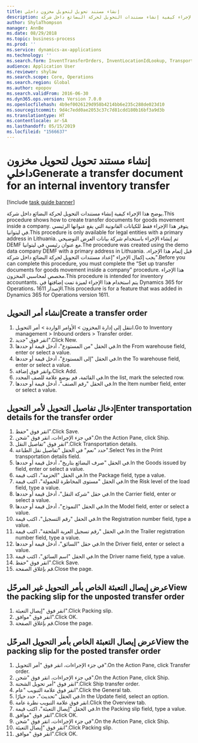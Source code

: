 ```yaml
---
title: إنشاء مستند تحويل لتحويل مخزون داخلي
description: يوضح هذا الإجراء كيفية إنشاء مستندات التحويل لحركة البضائع داخل شركة.
author: ShylaThompson
manager: AnnBe
ms.date: 08/29/2018
ms.topic: business-process
ms.prod: ''
ms.service: dynamics-ax-applications
ms.technology: ''
ms.search.form: InventTransferOrders, InventLocationIdLookup, TransportationDocument, HcmWorkerLookUp, SrsReportViewerForm, InventTransferParmShip
audience: Application User
ms.reviewer: shylaw
ms.search.scope: Core, Operations
ms.search.region: Global
ms.author: epopov
ms.search.validFrom: 2016-06-30
ms.dyn365.ops.version: Version 7.0.0
ms.openlocfilehash: 4b9ef0026129d958b4214bb6e235c288de023d10
ms.sourcegitcommit: 9d4c7edd0ae2053c37c7d81cdd180b16bf3a9d3b
ms.translationtype: HT
ms.contentlocale: ar-SA
ms.lasthandoff: 05/15/2019
ms.locfileid: "1566637"
---
```

# <a name="generate-a-transfer-document-for-an-internal-inventory-transfer"></a><span data-ttu-id="93aae-103">إنشاء مستند تحويل لتحويل مخزون داخلي</span><span class="sxs-lookup"><span data-stu-id="93aae-103">Generate a transfer document for an internal inventory transfer</span></span>

[!include [task guide banner](../../includes/task-guide-banner.md)]

<span data-ttu-id="93aae-104">يوضح هذا الإجراء كيفية إنشاء مستندات التحويل لحركة البضائع داخل شركة.</span><span class="sxs-lookup"><span data-stu-id="93aae-104">This procedure shows how to create transfer documents for goods movement inside a company.</span></span> <span data-ttu-id="93aae-105">يتوفر هذا الإجراء فقط للكيانات القانونية التي يقع عنوانها الرئيسي في ليتوانيا.</span><span class="sxs-lookup"><span data-stu-id="93aae-105">This procedure is only available for legal entities with a primary address in Lithuania.</span></span> <span data-ttu-id="93aae-106">تم إنشاء الإجراء باستخدام شركة بيانات العرض التوضيحي DEMF مع عنوان رئيسي في ليتوانيا.</span><span class="sxs-lookup"><span data-stu-id="93aae-106">The procedure was created using the demo data company DEMF with a primary address in Lithuania.</span></span> <span data-ttu-id="93aae-107">قبل إتمام هذا الإجراء، يجب إكمال الإجراء "إعداد مستندات التحويل لحركة البضائع داخل شركة".</span><span class="sxs-lookup"><span data-stu-id="93aae-107">Before you can complete this procedure, you must complete the “Set up transfer documents for goods movement inside a company” procedure.</span></span> <span data-ttu-id="93aae-108">هذا الإجراء مخصص لمحاسبي المخزون‬.</span><span class="sxs-lookup"><span data-stu-id="93aae-108">This procedure is intended for inventory accountants.</span></span> <span data-ttu-id="93aae-109">يتم استخدام هذا الإجراء لميزة تمت إضافتها في Dynamics 365 for Operations، الإصدار 1611.</span><span class="sxs-lookup"><span data-stu-id="93aae-109">This procedure is for a feature that was added in Dynamics 365 for Operations version 1611.</span></span>


## <a name="create-a-transfer-order"></a><span data-ttu-id="93aae-110">إنشاء أمر التحويل</span><span class="sxs-lookup"><span data-stu-id="93aae-110">Create a transfer order</span></span>
1. <span data-ttu-id="93aae-111">انتقل إلى إدارة المخزون > الأوامر الواردة > أمر التحويل.</span><span class="sxs-lookup"><span data-stu-id="93aae-111">Go to Inventory management > Inbound orders > Transfer order.</span></span>
2. <span data-ttu-id="93aae-112">انقر فوق "جديد".</span><span class="sxs-lookup"><span data-stu-id="93aae-112">Click New.</span></span>
3. <span data-ttu-id="93aae-113">في الحقل "من المستودع"، أدخل قيمة أو حددها.</span><span class="sxs-lookup"><span data-stu-id="93aae-113">In the From warehouse field, enter or select a value.</span></span>
4. <span data-ttu-id="93aae-114">في الحقل "إلى المستودع"، أدخل قيمة أو حددها.</span><span class="sxs-lookup"><span data-stu-id="93aae-114">In the To warehouse field, enter or select a value.</span></span>
5. <span data-ttu-id="93aae-115">وانقر فوق إضافة.</span><span class="sxs-lookup"><span data-stu-id="93aae-115">Click Add.</span></span>
6. <span data-ttu-id="93aae-116">في القائمة، قم بوضع علامة للصف المحدد.</span><span class="sxs-lookup"><span data-stu-id="93aae-116">In the list, mark the selected row.</span></span>
7. <span data-ttu-id="93aae-117">في الحقل "رقم الصنف"، أدخل قيمة أو حددها.</span><span class="sxs-lookup"><span data-stu-id="93aae-117">In the Item number field, enter or select a value.</span></span>

## <a name="enter-transportation-details-for-the-transfer-order"></a><span data-ttu-id="93aae-118">إدخال تفاصيل التحويل لأمر التحويل</span><span class="sxs-lookup"><span data-stu-id="93aae-118">Enter transportation details for the transfer order</span></span>
1. <span data-ttu-id="93aae-119">انقر فوق "حفظ".</span><span class="sxs-lookup"><span data-stu-id="93aae-119">Click Save.</span></span>
2. <span data-ttu-id="93aae-120">في جزء الإجراءات، انقر فوق "شحن".</span><span class="sxs-lookup"><span data-stu-id="93aae-120">On the Action Pane, click Ship.</span></span>
3. <span data-ttu-id="93aae-121">انقر فوق "تفاصيل النقل".</span><span class="sxs-lookup"><span data-stu-id="93aae-121">Click Transportation details.</span></span>
4. <span data-ttu-id="93aae-122">حدد "نعم" في الحقل "تفاصيل نقل الطباعة".</span><span class="sxs-lookup"><span data-stu-id="93aae-122">Select Yes in the Print transportation details field.</span></span>
5. <span data-ttu-id="93aae-123">في الحقل "صرف البضائع بتاريخ"، أدخل قيمة أو حددها.</span><span class="sxs-lookup"><span data-stu-id="93aae-123">In the Goods issued by field, enter or select a value.</span></span>
6. <span data-ttu-id="93aae-124">في الحقل "الحزمة"، اكتب قيمة.</span><span class="sxs-lookup"><span data-stu-id="93aae-124">In the Package field, type a value.</span></span>
7. <span data-ttu-id="93aae-125">في الحقل "مستوى المخاطرة للحمولة‬"، اكتب قيمة.</span><span class="sxs-lookup"><span data-stu-id="93aae-125">In the Risk level of the load field, type a value.</span></span>
8. <span data-ttu-id="93aae-126">في حقل "شركة النقل"، أدخل قيمة أو حددها.</span><span class="sxs-lookup"><span data-stu-id="93aae-126">In the Carrier field, enter or select a value.</span></span>
9. <span data-ttu-id="93aae-127">في الحقل "النموذج"، أدخل قيمة أو حددها.</span><span class="sxs-lookup"><span data-stu-id="93aae-127">In the Model field, enter or select a value.</span></span>
10. <span data-ttu-id="93aae-128">في الحقل "رقم التسجيل"، اكتب قيمة.</span><span class="sxs-lookup"><span data-stu-id="93aae-128">In the Registration number field, type a value.</span></span>
11. <span data-ttu-id="93aae-129">في الحقل "رقم تسجيل العربة الملحقة‬"، اكتب قيمة.</span><span class="sxs-lookup"><span data-stu-id="93aae-129">In the Trailer registration number field, type a value.</span></span>
12. <span data-ttu-id="93aae-130">في حقل "السائق"، أدخل قيمة أو حددها.</span><span class="sxs-lookup"><span data-stu-id="93aae-130">In the Driver field, enter or select a value.</span></span>
13. <span data-ttu-id="93aae-131">في الحقل "اسم السائق"، اكتب قيمة.</span><span class="sxs-lookup"><span data-stu-id="93aae-131">In the Driver name field, type a value.</span></span>
14. <span data-ttu-id="93aae-132">انقر فوق "حفظ".</span><span class="sxs-lookup"><span data-stu-id="93aae-132">Click Save.</span></span>
15. <span data-ttu-id="93aae-133">قم بإغلاق الصفحة.</span><span class="sxs-lookup"><span data-stu-id="93aae-133">Close the page.</span></span>

## <a name="view-the-packing-slip-for-the-unposted-transfer-order"></a><span data-ttu-id="93aae-134">عرض إيصال التعبئة الخاص بأمر التحويل غير المرحّل</span><span class="sxs-lookup"><span data-stu-id="93aae-134">View the packing slip for the unposted transfer order</span></span>
1. <span data-ttu-id="93aae-135">انقر فوق "إيصال التعبئة".</span><span class="sxs-lookup"><span data-stu-id="93aae-135">Click Packing slip.</span></span>
2. <span data-ttu-id="93aae-136">انقر فوق "موافق".</span><span class="sxs-lookup"><span data-stu-id="93aae-136">Click OK.</span></span>
3. <span data-ttu-id="93aae-137">قم بإغلاق الصفحة.</span><span class="sxs-lookup"><span data-stu-id="93aae-137">Close the page.</span></span>

## <a name="view-the-packing-slip-for-the-posted-transfer-order"></a><span data-ttu-id="93aae-138">عرض إيصال التعبئة الخاص بأمر التحويل المرحّل</span><span class="sxs-lookup"><span data-stu-id="93aae-138">View the packing slip for the posted transfer order</span></span>
1. <span data-ttu-id="93aae-139">في جزء الإجراءات، انقر فوق "أمر التحويل".</span><span class="sxs-lookup"><span data-stu-id="93aae-139">On the Action Pane, click Transfer order.</span></span>
2. <span data-ttu-id="93aae-140">في جزء الإجراءات، انقر فوق "شحن".</span><span class="sxs-lookup"><span data-stu-id="93aae-140">On the Action Pane, click Ship.</span></span>
3. <span data-ttu-id="93aae-141">انقر فوق "أمر تحويل الشحنة‬".</span><span class="sxs-lookup"><span data-stu-id="93aae-141">Click Ship transfer order.</span></span>
4. <span data-ttu-id="93aae-142">انقر فوق علامة التبويب "عام".</span><span class="sxs-lookup"><span data-stu-id="93aae-142">Click the General tab.</span></span>
5. <span data-ttu-id="93aae-143">في الحقل "تحديث"، حدد خيارًا.</span><span class="sxs-lookup"><span data-stu-id="93aae-143">In the Update field, select an option.</span></span>
6. <span data-ttu-id="93aae-144">انقر فوق علامة التبويب نظرة عامة.</span><span class="sxs-lookup"><span data-stu-id="93aae-144">Click the Overview tab.</span></span>
7. <span data-ttu-id="93aae-145">في الحقل "إيصال التعبئة"، اكتب قيمة.</span><span class="sxs-lookup"><span data-stu-id="93aae-145">In the Packing slip field, type a value.</span></span>
8. <span data-ttu-id="93aae-146">انقر فوق "موافق".</span><span class="sxs-lookup"><span data-stu-id="93aae-146">Click OK.</span></span>
9. <span data-ttu-id="93aae-147">في جزء الإجراءات، انقر فوق "شحن".</span><span class="sxs-lookup"><span data-stu-id="93aae-147">On the Action Pane, click Ship.</span></span>
10. <span data-ttu-id="93aae-148">انقر فوق "إيصال التعبئة".</span><span class="sxs-lookup"><span data-stu-id="93aae-148">Click Packing slip.</span></span>
11. <span data-ttu-id="93aae-149">انقر فوق "موافق".</span><span class="sxs-lookup"><span data-stu-id="93aae-149">Click OK.</span></span>


